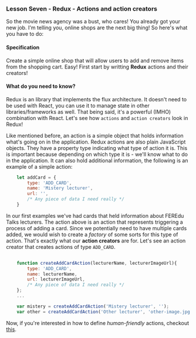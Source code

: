 ### Lesson Seven - Redux - Actions and action creators

So the movie news agency was a bust, who cares! You already got your new job. I'm telling you, online shops are the next big thing! So here's what you have to do:

#### Specification
Create a simple online shop that will allow users to add and remove items from the shopping cart. Easy!
First start by writting **Redux** actions and their creators!


#### What do you need to know?

Redux is an library that implements the flux architecture. It doesn't need to be used with React, you can use it to manage state in other libraries/frameworks as well. That being said, it's a powerful (IMHO) combination with React.
Let's see how `actions` and `action creators` look in Redux!
<br/>

Like mentioned before, an action is a simple object that holds information what's going on in the application. Redux actions are also plain JavaScript objects. They have a property type indicating what type of action it is. This is important because depending on which type it is - we'll know what to do in the application. It can also hold additional information, the following is an example of a simple action:
```javascript
    let addCard = {
        type: 'ADD_CARD',
        name: 'Mistery lecturer',
        url: '',
        /* Any piece of data I need really */
    }
```
In our first examples we've had cards that held information about FEREdu Talks lecturers. The action above is an action that represents triggering a process of adding a card. Since we potentially need to have multiple cards added, we would wish to create a *factory* of some sorts for this type of action. That's exactly what our **action creators** are for.
Let's see an action creator that creates actions of type `ADD_CARD`.
```javascript
    
    function createAddCardAction(lecturerName, lecturerImageUrl){
        type: 'ADD_CARD',
        name: lecturerName,
        url: lecturerImageUrl,
        /* Any piece of data I need really */
    };
    ...

    var mistery = createAddCardAction('Mistery lecturer', '');
    var other = createAddCardAction('Other lecturer', 'other-image.jpg');
```

Now, if you're interested in how to define *human-friendly* actions, checkout [this](https://github.com/redux-utilities/flux-standard-action).